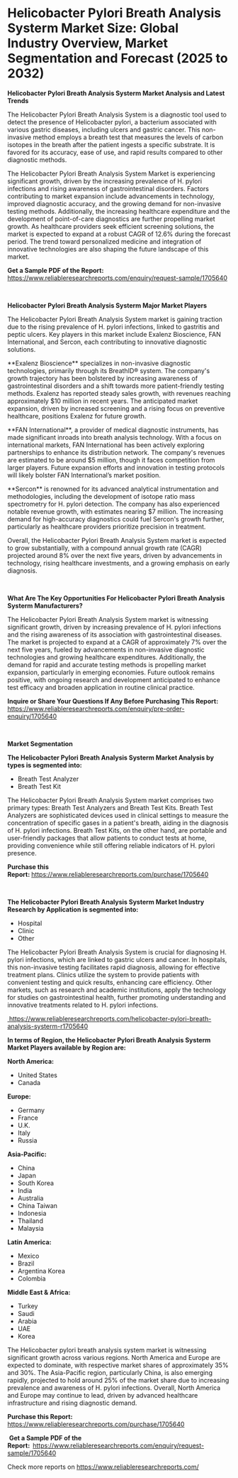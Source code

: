 <p><h1>Helicobacter Pylori Breath Analysis Systerm Market Size: Global Industry Overview, Market Segmentation and Forecast (2025 to 2032)</h1></p><p><strong>Helicobacter Pylori Breath Analysis Systerm Market Analysis and Latest Trends</strong></p>
<p><p>The Helicobacter Pylori Breath Analysis System is a diagnostic tool used to detect the presence of Helicobacter pylori, a bacterium associated with various gastric diseases, including ulcers and gastric cancer. This non-invasive method employs a breath test that measures the levels of carbon isotopes in the breath after the patient ingests a specific substrate. It is favored for its accuracy, ease of use, and rapid results compared to other diagnostic methods.</p><p>The Helicobacter Pylori Breath Analysis System Market is experiencing significant growth, driven by the increasing prevalence of H. pylori infections and rising awareness of gastrointestinal disorders. Factors contributing to market expansion include advancements in technology, improved diagnostic accuracy, and the growing demand for non-invasive testing methods. Additionally, the increasing healthcare expenditure and the development of point-of-care diagnostics are further propelling market growth. As healthcare providers seek efficient screening solutions, the market is expected to expand at a robust CAGR of 12.6% during the forecast period. The trend toward personalized medicine and integration of innovative technologies are also shaping the future landscape of this market.</p></p>
<p><strong>Get a Sample PDF of the Report:&nbsp;</strong> <a href="https://www.reliableresearchreports.com/enquiry/request-sample/1705640?utm_campaign=38&utm_medium=2&utm_source=Github&utm_content=ia&utm_term=10012025&utm_id=helicobacter-pylori-breath-analysis-systerm">https://www.reliableresearchreports.com/enquiry/request-sample/1705640</a></p>
<p>&nbsp;</p>
<p><strong>Helicobacter Pylori Breath Analysis Systerm Major Market Players</strong></p>
<p><p>The Helicobacter Pylori Breath Analysis System market is gaining traction due to the rising prevalence of H. pylori infections, linked to gastritis and peptic ulcers. Key players in this market include Exalenz Bioscience, FAN International, and Sercon, each contributing to innovative diagnostic solutions.</p><p>**Exalenz Bioscience** specializes in non-invasive diagnostic technologies, primarily through its BreathID® system. The company's growth trajectory has been bolstered by increasing awareness of gastrointestinal disorders and a shift towards more patient-friendly testing methods. Exalenz has reported steady sales growth, with revenues reaching approximately $10 million in recent years. The anticipated market expansion, driven by increased screening and a rising focus on preventive healthcare, positions Exalenz for future growth.</p><p>**FAN International**, a provider of medical diagnostic instruments, has made significant inroads into breath analysis technology. With a focus on international markets, FAN International has been actively exploring partnerships to enhance its distribution network. The company's revenues are estimated to be around $5 million, though it faces competition from larger players. Future expansion efforts and innovation in testing protocols will likely bolster FAN International’s market position.</p><p>**Sercon** is renowned for its advanced analytical instrumentation and methodologies, including the development of isotope ratio mass spectrometry for H. pylori detection. The company has also experienced notable revenue growth, with estimates nearing $7 million. The increasing demand for high-accuracy diagnostics could fuel Sercon's growth further, particularly as healthcare providers prioritize precision in treatment.</p><p>Overall, the Helicobacter Pylori Breath Analysis System market is expected to grow substantially, with a compound annual growth rate (CAGR) projected around 8% over the next five years, driven by advancements in technology, rising healthcare investments, and a growing emphasis on early diagnosis.</p></p>
<p>&nbsp;</p>
<p><strong>What Are The Key Opportunities For Helicobacter Pylori Breath Analysis Systerm Manufacturers?</strong></p>
<p><p>The Helicobacter Pylori Breath Analysis System market is witnessing significant growth, driven by increasing prevalence of H. pylori infections and the rising awareness of its association with gastrointestinal diseases. The market is projected to expand at a CAGR of approximately 7% over the next five years, fueled by advancements in non-invasive diagnostic technologies and growing healthcare expenditures. Additionally, the demand for rapid and accurate testing methods is propelling market expansion, particularly in emerging economies. Future outlook remains positive, with ongoing research and development anticipated to enhance test efficacy and broaden application in routine clinical practice.</p></p>
<p><strong>Inquire or Share Your Questions If Any Before Purchasing This Report:</strong> <a href="https://www.reliableresearchreports.com/enquiry/pre-order-enquiry/1705640?utm_campaign=38&utm_medium=2&utm_source=Github&utm_content=ia&utm_term=10012025&utm_id=helicobacter-pylori-breath-analysis-systerm">https://www.reliableresearchreports.com/enquiry/pre-order-enquiry/1705640</a></p>
<p>&nbsp;</p>
<p><strong>Market Segmentation</strong></p>
<p><strong>The Helicobacter Pylori Breath Analysis Systerm Market Analysis by types is segmented into:</strong></p>
<p><ul><li>Breath Test Analyzer</li><li>Breath Test Kit</li></ul></p>
<p><p>The Helicobacter Pylori Breath Analysis System market comprises two primary types: Breath Test Analyzers and Breath Test Kits. Breath Test Analyzers are sophisticated devices used in clinical settings to measure the concentration of specific gases in a patient's breath, aiding in the diagnosis of H. pylori infections. Breath Test Kits, on the other hand, are portable and user-friendly packages that allow patients to conduct tests at home, providing convenience while still offering reliable indicators of H. pylori presence.</p></p>
<p><strong>Purchase this Report:&nbsp;</strong><a href="https://www.reliableresearchreports.com/purchase/1705640?utm_campaign=38&utm_medium=2&utm_source=Github&utm_content=ia&utm_term=10012025&utm_id=helicobacter-pylori-breath-analysis-systerm">https://www.reliableresearchreports.com/purchase/1705640</a></p>
<p>&nbsp;</p>
<p><strong>The Helicobacter Pylori Breath Analysis Systerm Market Industry Research by Application is segmented into:</strong></p>
<p><ul><li>Hospital</li><li>Clinic</li><li>Other</li></ul></p>
<p><p>The Helicobacter Pylori Breath Analysis System is crucial for diagnosing H. pylori infections, which are linked to gastric ulcers and cancer. In hospitals, this non-invasive testing facilitates rapid diagnosis, allowing for effective treatment plans. Clinics utilize the system to provide patients with convenient testing and quick results, enhancing care efficiency. Other markets, such as research and academic institutions, apply the technology for studies on gastrointestinal health, further promoting understanding and innovative treatments related to H. pylori infections.</p></p>
<p><a href="https://www.reliableresearchreports.com/helicobacter-pylori-breath-analysis-systerm-r1705640?utm_campaign=38&utm_medium=2&utm_source=Github&utm_content=ia&utm_term=10012025&utm_id=helicobacter-pylori-breath-analysis-systerm">&nbsp;https://www.reliableresearchreports.com/helicobacter-pylori-breath-analysis-systerm-r1705640</a></p>
<p><strong>In terms of Region, the Helicobacter Pylori Breath Analysis Systerm Market Players available by Region are:</strong></p>
<p>
    <p> <strong> North America: </strong>
        <ul>
            <li>United States</li>
            <li>Canada</li>
        </ul>
        </p> 
    <p> <strong> Europe: </strong>
        <ul>
            <li>Germany</li>
            <li>France</li>
            <li>U.K.</li>
            <li>Italy</li>
            <li>Russia</li>
        </ul>
        </p> 
    <p> <strong> Asia-Pacific: </strong>
        <ul>
            <li>China</li>
            <li>Japan</li>
            <li>South Korea</li>
            <li>India</li>
            <li>Australia</li>
            <li>China Taiwan</li>
            <li>Indonesia</li>
            <li>Thailand</li>
            <li>Malaysia</li>
        </ul>
        </p> 
    <p> <strong> Latin America: </strong>
        <ul>
            <li>Mexico</li>
            <li>Brazil</li>
            <li>Argentina Korea</li>
            <li>Colombia</li>
        </ul>
        </p> 
    <p> <strong> Middle East & Africa: </strong>
        <ul>
            <li>Turkey</li>
            <li>Saudi</li>
            <li>Arabia</li>
            <li>UAE</li>
            <li>Korea</li>
        </ul>
    </p>
    </p>
<p><p>The Helicobacter pylori breath analysis system market is witnessing significant growth across various regions. North America and Europe are expected to dominate, with respective market shares of approximately 35% and 30%. The Asia-Pacific region, particularly China, is also emerging rapidly, projected to hold around 25% of the market share due to increasing prevalence and awareness of H. pylori infections. Overall, North America and Europe may continue to lead, driven by advanced healthcare infrastructure and rising diagnostic demand.</p></p>
<p><strong>Purchase this Report: </strong><a href="https://www.reliableresearchreports.com/purchase/1705640?utm_campaign=38&utm_medium=2&utm_source=Github&utm_content=ia&utm_term=10012025&utm_id=helicobacter-pylori-breath-analysis-systerm">https://www.reliableresearchreports.com/purchase/1705640</a></p>
<p>&nbsp;<strong>Get a Sample PDF of the Report:&nbsp;&nbsp;</strong><a href="https://www.reliableresearchreports.com/enquiry/request-sample/1705640?utm_campaign=38&utm_medium=2&utm_source=Github&utm_content=ia&utm_term=10012025&utm_id=helicobacter-pylori-breath-analysis-systerm">https://www.reliableresearchreports.com/enquiry/request-sample/1705640</a></p>
<p><strong></strong></p>
<p>Check more reports on <a href="https://www.reliableresearchreports.com/?utm_campaign=38&utm_medium=2&utm_source=Github&utm_content=ia&utm_term=10012025&utm_id=helicobacter-pylori-breath-analysis-systerm">https://www.reliableresearchreports.com/</a></p>